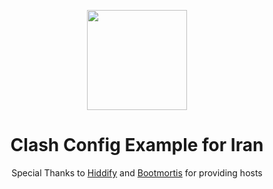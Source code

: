 <p align="center">
  <a href="https://github.com/mahanmi/iran-clash-example" target="_blank" rel="noopener noreferrer">
    <picture>
      <source media="(prefers-color-scheme: dark)" srcset="https://raw.githubusercontent.com/Dreamacro/clash/master/docs/logo.png">
      <img width="160" height="160" src="https://raw.githubusercontent.com/Dreamacro/clash/master/docs/logo.png">
    </picture>
  </a>
</p>
<h1 align="center"/>Clash Config Example for Iran</h1>

<p align="center">
    Special Thanks to <a href="https://github.com/hiddify/hiddify-config">Hiddify</a> and <a href="https://github.com/bootmortis/iran-hosted-domains">Bootmortis</a> for providing hosts
</p>
